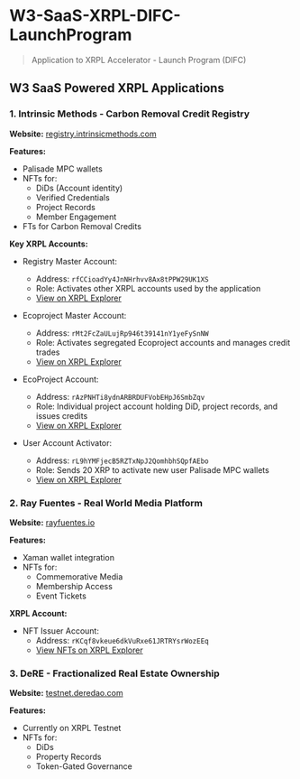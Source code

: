 # W3-SaaS-XRPL-DIFC-LaunchProgram
> Application to XRPL Accelerator - Launch Program (DIFC)

## W3 SaaS Powered XRPL Applications

### 1. Intrinsic Methods - Carbon Removal Credit Registry
**Website:** [registry.intrinsicmethods.com](https://registry.intrinsicmethods.com/)

**Features:**
- Palisade MPC wallets
- NFTs for:
  - DiDs (Account identity)
  - Verified Credentials
  - Project Records
  - Member Engagement
- FTs for Carbon Removal Credits

**Key XRPL Accounts:**
- Registry Master Account:
  - Address: `rfCCioadYy4JnNHrhvv8Ax8tPPW29UK1XS`
  - Role: Activates other XRPL accounts used by the application
  - [View on XRPL Explorer](https://xrplexplorer.com/explorer/rfCCioadYy4JnNHrhvv8Ax8tPPW29UK1XS)

- Ecoproject Master Account:
  - Address: `rMt2FcZaULujRp946t39141nY1yeFySnNW`
  - Role: Activates segregated Ecoproject accounts and manages credit trades
  - [View on XRPL Explorer](https://xrplexplorer.com/explorer/rMt2FcZaULujRp946t39141nY1yeFySnNW)

- EcoProject Account:
  - Address: `rAzPNHTi8ydnARBRDUFVobEHpJ6SmbZqv`
  - Role: Individual project account holding DiD, project records, and issues credits
  - [View on XRPL Explorer](https://xrplexplorer.com/explorer/rAzPNHTi8ydnARBRDUFVobEHpJ6SmbZqv)

- User Account Activator:
  - Address: `rL9hYMFjecB5RZTxNpJ2QomhbhSQpfAEbo`
  - Role: Sends 20 XRP to activate new user Palisade MPC wallets
  - [View on XRPL Explorer](https://xrplexplorer.com/explorer/rL9hYMFjecB5RZTxNpJ2QomhbhSQpfAEbo)

### 2. Ray Fuentes - Real World Media Platform
**Website:** [rayfuentes.io](https://rayfuentes.io/)

**Features:**
- Xaman wallet integration
- NFTs for:
  - Commemorative Media
  - Membership Access
  - Event Tickets

**XRPL Account:**
- NFT Issuer Account:
  - Address: `rKCqf8vkeue6dkVuRxe61JRTRYsrWozEEq`
  - [View NFTs on XRPL Explorer](https://xrplexplorer.com/en/nft-explorer?issuer=rKCqf8vkeue6dkVuRxe61JRTRYsrWozEEq)

### 3. DeRE - Fractionalized Real Estate Ownership
**Website:** [testnet.deredao.com](https://testnet.deredao.com/)

**Features:**
- Currently on XRPL Testnet
- NFTs for:
  - DiDs
  - Property Records
  - Token-Gated Governance
